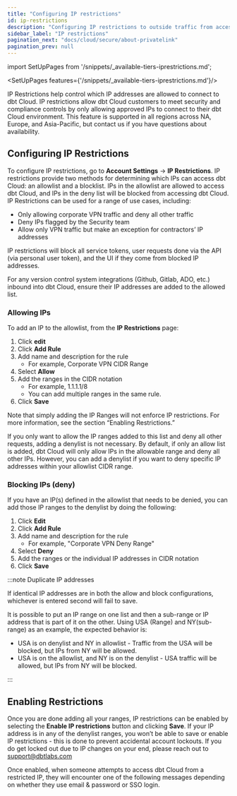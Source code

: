 ```yaml
---
title: "Configuring IP restrictions"
id: ip-restrictions
description: "Configuring IP restrictions to outside traffic from accessing your dbt Cloud environment"
sidebar_label: "IP restrictions"
pagination_next: "docs/cloud/secure/about-privatelink"
pagination_prev: null
---
```


import SetUpPages from '/snippets/_available-tiers-iprestrictions.md';

<SetUpPages features={'/snippets/_available-tiers-iprestrictions.md'}/>

IP Restrictions help control which IP addresses are allowed to connect to dbt Cloud. IP restrictions allow dbt Cloud customers to meet security and compliance controls by only allowing approved IPs to connect to their dbt Cloud environment. This feature is supported in all regions across NA, Europe, and Asia-Pacific, but contact us if you have questions about availability.

## Configuring IP Restrictions

To configure IP restrictions, go to **Account Settings** → **IP Restrictions**. IP restrictions provide two methods for determining which IPs can access dbt Cloud: an allowlist and a blocklist. IPs in the allowlist are allowed to access dbt Cloud, and IPs in the deny list will be blocked from accessing dbt Cloud. IP Restrictions can be used for a range of use cases, including:

- Only allowing corporate VPN traffic and deny all other traffic
- Deny IPs flagged by the Security team
- Allow only VPN traffic but make an exception for contractors’ IP addresses

IP restrictions will block all service tokens, user requests done via the API (via personal user token), and the UI if they come from blocked IP addresses.

For any version control system integrations (Github, Gitlab, ADO, etc.) inbound into dbt Cloud, ensure their IP addresses are added to the allowed list.

### Allowing IPs

To add an IP to the allowlist, from the **IP Restrictions** page:

1.  Click **edit**
2. Click **Add Rule**
3. Add name and description for the rule
    - For example, Corporate VPN CIDR Range
4. Select **Allow**
5. Add the ranges in the CIDR notation
	- For example, 1.1.1.1/8
	- You can add multiple ranges in the same rule.
6. Click **Save**

Note that simply adding the IP Ranges will not enforce IP restrictions. For more information, see the section “Enabling Restrictions.”

If you only want to allow the IP ranges added to this list and deny all other requests, adding a denylist is not necessary. By default, if only an allow list is added, dbt Cloud will only allow IPs in the allowable range and deny all other IPs. However, you can add a denylist if you want to deny specific IP addresses within your allowlist CIDR range.

### Blocking IPs (deny)

If you have an IP(s) defined in the allowlist that needs to be denied, you can add those IP ranges to the denylist by doing the following:

1. Click **Edit**
2. Click **Add Rule**
3. Add name and description for the rule
	- For example, "Corporate VPN Deny Range"
4. Select **Deny**
5. Add the ranges or the individual IP addresses in CIDR notation
6. Click **Save**

:::note Duplicate IP addresses

If identical IP addresses are in both the allow and block configurations, whichever is entered second will fail to save.

It is possible to put an IP range on one list and then a sub-range or IP address that is part of it on the other. Using USA (Range) and NY(sub-range) as an example, the expected behavior is:
- USA is on denylist and NY in allowlist - Traffic from the USA will be blocked, but IPs from NY will be allowed.
- USA is on the allowlist, and NY is on the denylist - USA traffic will be allowed, but IPs from NY will be blocked.

:::

## Enabling Restrictions

Once you are done adding all your ranges, IP restrictions can be enabled by selecting the **Enable IP restrictions** button and clicking **Save**. If your IP address is in any of the denylist ranges, you won’t be able to save or enable IP restrictions - this is done to prevent accidental account lockouts. If you do get locked out due to IP changes on your end, please reach out to support@dbtlabs.com

Once enabled, when someone attempts to access dbt Cloud from a restricted IP, they will encounter one of the following messages depending on whether they use email & password or SSO login. 

<Lightbox src="/img/docs/dbt-cloud/ip-restricted-email.png" title="IP restricted access denied message for email logins"/>

<Lightbox src="/img/docs/dbt-cloud/ip-restricted-sso.png" title="IP restricted access denied message for SSO logins"/>
